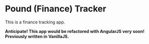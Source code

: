 # Pound (Finance) Tracker

This is a finance tracking app.

__Anticipate! This app would be refactored with AngularJS very soon! Previously written in VanillaJS.__
